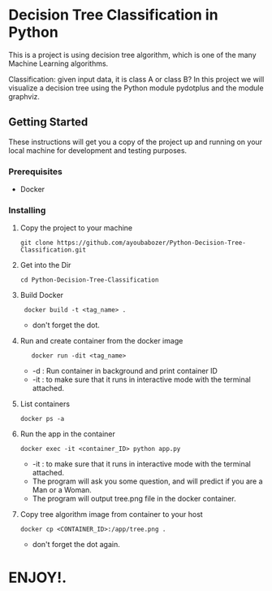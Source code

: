 
# Decision Tree Classification in Python
This is a project is using decision tree algorithm, which is one of the many Machine Learning algorithms.

Classification: given input data, it is class A or class B?
In this project we will visualize a decision tree using the Python module pydotplus and the module graphviz.

## Getting Started

These instructions will get you a copy of the project up and running on your local machine for development and testing purposes.

### Prerequisites
 - Docker
 
 ### Installing
 
 1. Copy the project to your machine
 
     ```
     git clone https://github.com/ayoubabozer/Python-Decision-Tree-Classification.git
     ```
 
 2. Get into the Dir 
     ```
     cd Python-Decision-Tree-Classification
     ```
    
 3. Build Docker
 
    ```
     docker build -t <tag_name> .
     ```
    
     - don't forget the dot.
 
 4. Run and create container from the docker image
 
     ```
        docker run -dit <tag_name>
     ```
     - -d : Run container in background and print container ID
     - -it : to make sure that it runs in interactive mode with the terminal attached.
     
 5. List containers 
    ```
    docker ps -a
    ```   
 6. Run the app in the container
 
      ```
      docker exec -it <container_ID> python app.py
      ```
     
     - -it : to make sure that it runs in interactive mode with the terminal attached.
     - The program will ask you some question, and will predict if you are a Man or a Woman.     
     - The program will output tree.png file in the docker container.
 
 7. Copy tree algorithm image from container to your host
    
    ```
    docker cp <CONTAINER_ID>:/app/tree.png .
    ```
    
    - don't forget the dot again.

# ENJOY!.
